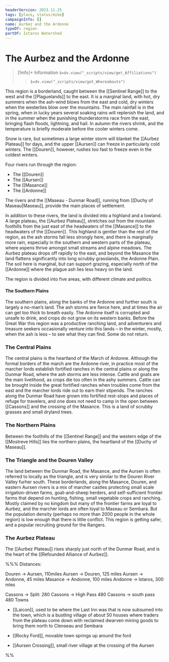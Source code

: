 ```yaml
---
headerVersion: 2023.11.25
tags: [place, status/mike]
campaignInfo: []
name: Aurbez and the Ardonne
typeOf: region
partOf: Istaros Watershed
---
```

# The Aurbez and the Ardonne
>[!info]+ Information
> `$=dv.view("_scripts/view/get_Affiliations")`
>> `$=dv.view("_scripts/view/get_Whereabouts")`

This region is a borderland, caught between the [[Sentinel Range]] to the west and the [[Plaguelands]] to the east. It is a marginal land, with hot, dry summers when the ash-wind blows from the east and cold, dry winters when the westerlies blow over the mountains. The main rainfall is in the spring, when in lucky years several soaking rains will replenish the land, and in the summer when the punishing thunderstorms race from the east, bringing flash floods, lightning, and hail. In autumn the rivers shrink, and the temperature is briefly moderate before the cooler winters come.

Snow is rare, but sometimes a large winter storm will blanket the [[Aurbez Plateau]] for days, and the upper [[Aursen]] can freeze in particularly cold winters. The [[Douren]], however, rushes too fast to freeze even in the coldest winters.
 
Four rivers run through the region:
* The [[Douren]]
* The [[Aursen]]
* The [[Masance]]
* The [[Ardonne]]

The rivers and the [[Maseau - Dunmar Road]], running from [[Duchy of Maseau|Maseau]], provide the main places of settlement.

In addition to these rivers, the land is divided into a highland and a lowland. A large plateau, the [[Aurbez Plateau]], stretches out from the mountain foothills from the just east of the headwaters of the [[Masance]] to the headwaters of the [[Douren]]. This highland is gentler than the rest of the region, as the ash storms fall less strongly here, and there is marginally more rain, especially in the southern and western parts of the plateau, where aspens thrive amongst small streams and alpine meadows. The Aurbez plateau drops off rapidly to the east, and beyond the Masance the land flattens significantly into long scrubby grasslands, the Ardonne Plain. The soil here is marginal, but can support grazing, especially north of the [[Ardonne]] where the plague ash lies less heavy on the land.

The region is divided into five areas, with different climate and politics.
#### The Southern Plains
The southern plains, along the banks of the Ardonne and further south is largely a no-man’s land. The ash storms are fierce here, and at times the air can get too thick to breath easily. The Ardonne itself is corrupted and unsafe to drink, and crops do not grow on its western banks. Before the Great War this region was a productive ranching land, and adventurers and treasure seekers occasionally venture into this lands – in the winter, mostly, when the ash is less – to see what they can find. Some do not return.
### The Central Plains
The central plains is the heartland of the March of Ardonne. Although the formal borders of the march are the Ardonne river, in practice most of the marcher lords establish fortified ranches in the central plains or along the Dunmar Road, where the ash storms are less intense. Cattle and goats are the main livelihood, as crops die too often in the ashy summers. Cattle can be brought inside the great fortified ranches when troubles come from the east and the marcher lords ride out to earn their stipends. The ranches along the Dunmar Road have grown into fortified rest-stops and places of refuge for travelers, and one does not need to camp in the open between [[Cassons]] and the crossing of the Masance. This is a land of scrubby grasses and small dryland trees.
### The Northern Plains
Between the foothills of the [[Sentinel Range]] and the western edge of the [[Mostreve Hills]] lies the northern plains, the heartland of the [[Duchy of Maseau]]. 
### The Triangle and the Douren Valley
The land between the Dunmar Road, the Masance, and the Aursen is often referred to locally as the triangle, and is very similar to the Douren River Valley furher south. These borderlands, along the Masance, Douren, and eastern Aursen rivers is a mix of marcher castles protecting small scale irrigation-driven farms, goat-and-sheep herders, and self-sufficient frontier farms that depend on hunting, fishing, small vegetable crops and ranching. Mostly claimed by no kingdom but many of the frontier farms are loyal to Aurbez, and the marcher lords are often loyal to Maseau or Sembara. But the population density (perhaps no more than 2000 people in the whole region) is low enough that there is little conflict. This region is getting safer, and a popular recruiting ground for the Rangers.
### The Aurbez Plateau
The [[Aurbez Plateau]] rises sharply just north of the Dunmar Road, and is the heart of the [[Refounded Alliance of Aurbez]].

%%%
Distances:

Douren -> Aursen, 110miles
Aursen -> Douren, 125 miles
Aursen -> Andonne, 45 miles
Masance -> Andonne, 100 miles
Andonne -> Istaros, 300 mles

Cassons -> Split: 280
Cassons -> High Pass 480
Cassons -> south pass 480
Towns


- [[Laicon]], used to be where the Last Inn was that is now subsumed into the town, which is a bustling village of about 50 houses where traders from the plateau come down with reclaimed dwarven mining goods to bring them north to Clenseau and Sembara
    
- [[Rocky Ford]], movable town springs up around the ford
    
- [[Aursen Crossing]], small river village at the crossing of the Aursen
    
%%